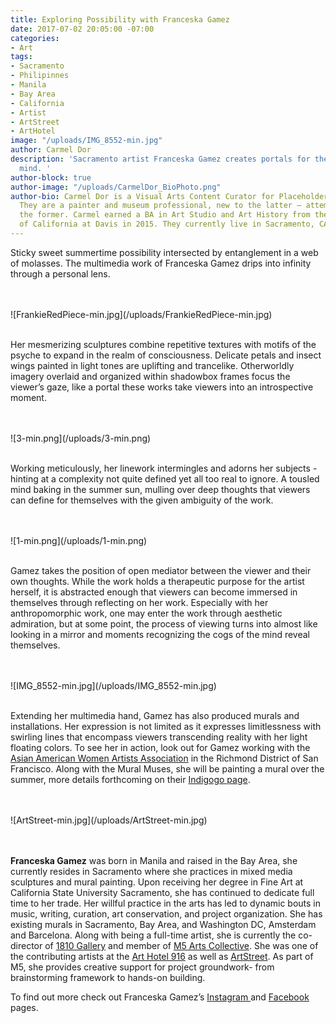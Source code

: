 ```yaml
---
title: Exploring Possibility with Franceska Gamez
date: 2017-07-02 20:05:00 -07:00
categories:
- Art
tags:
- Sacramento
- Philipinnes
- Manila
- Bay Area
- California
- Artist
- ArtStreet
- ArtHotel
image: "/uploads/IMG_8552-min.jpg"
author: Carmel Dor
description: 'Sacramento artist Franceska Gamez creates portals for the introspective
  mind. '
author-block: true
author-image: "/uploads/CarmelDor_BioPhoto.png"
author-bio: Carmel Dor is a Visual Arts Content Curator for Placeholder Magazine.
  They are a painter and museum professional, new to the latter – attempting to navigate
  the former. Carmel earned a BA in Art Studio and Art History from the University
  of California at Davis in 2015. They currently live in Sacramento, CA.
---
```


Sticky sweet summertime possibility intersected by entanglement in a web of molasses. The multimedia work of Franceska Gamez drips into infinity through a personal lens. 

<br>
<br>
![FrankieRedPiece-min.jpg](/uploads/FrankieRedPiece-min.jpg)
<br>
<br>

Her mesmerizing sculptures combine repetitive textures with motifs of the psyche to expand in the realm of consciousness. Delicate petals and insect wings painted in light tones are uplifting and trancelike. Otherworldly imagery overlaid and organized within shadowbox frames focus the viewer’s gaze, like a portal these works take viewers into an introspective moment. 
 
<br>
<br>
![3-min.png](/uploads/3-min.png)
<br>
<br>

Working meticulously, her linework intermingles and adorns her subjects - hinting at a complexity not quite defined yet all too real to ignore. A tousled mind baking in the summer sun, mulling over deep thoughts that viewers can define for themselves with the given ambiguity of the work. 
 
<br>
<br>
![1-min.png](/uploads/1-min.png)
<br>
<br>

Gamez takes the position of open mediator between the viewer and their own thoughts. While the work holds a therapeutic purpose for the artist herself, it is abstracted enough that viewers can become immersed in themselves through reflecting on her work. Especially with her anthropomorphic work, one may enter the work through aesthetic admiration, but at some point, the process of viewing turns into almost like looking in a mirror and moments recognizing the cogs of the mind reveal themselves. 

<br>
<br>
![IMG_8552-min.jpg](/uploads/IMG_8552-min.jpg)
<br>
<br>
 
Extending her multimedia hand, Gamez has also produced murals and installations. Her expression is not limited as it expresses limitlessness with swirling lines that encompass viewers transcending reality with her light floating colors. To see her in action, look out for Gamez working with the [Asian American Women Artists Association](http://aawaa.net/) in the Richmond District of San Francisco. Along with the Mural Muses, she will be painting a mural over the summer, more details forthcoming on their [Indigogo page](https://www.indiegogo.com/projects/the-first-mural-for-asian-american-women-artists#/). 
 
<br> 
<br>
![ArtStreet-min.jpg](/uploads/ArtStreet-min.jpg)
<br> 
<br> 
<br> 


**Franceska Gamez** was born in Manila and raised in the Bay Area, she currently resides in Sacramento where she practices in mixed media sculptures and mural painting. Upon receiving her degree in Fine Art at California State University Sacramento, she has continued to dedicate full time to her trade. Her willful practice in the arts has led to dynamic bouts in music, writing, curation, art conservation, and project organization. She has existing murals in Sacramento, Bay Area, and Washington DC, Amsterdam and Barcelona. Along with being a full-time artist, she is currently the co-director of [1810 Gallery](https://www.facebook.com/1810gallery/) and member of [M5 Arts Collective](http://www.m5arts.com/). She was one of the contributing artists at the [Art Hotel 916](http://www.m5arts.com/art-hotel/) as well as [ArtStreet](http://www.m5arts.com/artstreet/). As part of M5, she provides creative support for project groundwork- from brainstorming framework to hands-on building. 
 
To find out more check out Franceska Gamez’s [Instagram ](https://www.instagram.com/ewfrank/)and [Facebook ](https://www.facebook.com/franceskaart/)pages. 
 
 
